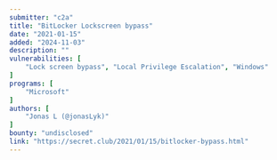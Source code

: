 ```yaml
---
submitter: "c2a"
title: "BitLocker Lockscreen bypass"
date: "2021-01-15"
added: "2024-11-03"
description: ""
vulnerabilities: [
    "Lock screen bypass", "Local Privilege Escalation", "Windows"
]
programs: [
    "Microsoft"
]
authors: [
    "Jonas L (@jonasLyk)"
]
bounty: "undisclosed"
link: "https://secret.club/2021/01/15/bitlocker-bypass.html"
---
```




